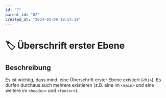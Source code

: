 ```yaml
---
id: "7"
parent_id: "82"
created_at: "2024-03-09 10:54:19"
---
```


# 🏷️ Überschrift erster Ebene

## Beschreibung

Es ist wichtig, dass mind. eine Überschrift erster Ebene existiert (`<h1>`). Es dürfen durchaus auch mehrere existieren (z.B. eine im `<main>` und eine weitere im `<header>` und `<footer>`).